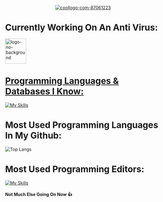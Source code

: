 <p align="center">
<a href="https://ibb.co/NnMy8wK"><img src="https://i.ibb.co/tP9J7yD/coollogo-com-87061223.png" alt="coollogo-com-87061223" border="0"></a>
</p>

<h1 style="text-decoration: none;">Currently Working On An Anti Virus:</h1>
  
<p align="left"> <a href="https://ibb.co/T4WgM5K"><img src="https://i.ibb.co/CbPHKFJ/logo-no-background.png" alt="logo-no-background" border="0" width="68" height="81"></a> </p>

<h1 style="text-decoration:underline">Programming Languages & Databases I Know:</h1>
  
[![My Skills](https://skillicons.dev/icons?i=cs,py,cpp,mongodb,sqlite,firebase)](https://skillicons.dev)


<h1 style=border-bottom: 0;>Most Used Programming Languages In My Github:</h1>

![Top Langs](https://github-readme-stats.vercel.app/api/top-langs/?username=Ohadgips&layout=compact)


<h1 style=border-bottom: 0;>Most Used Programming Editors:</h1>

[![My Skills](https://skillicons.dev/icons?i=vscode,visualstudio)](https://skillicons.dev)


<h4 style=border-bottom: 0;>Not Much Else Going On Now 👍</h4>

<!--
**Ohadgips/Ohadgips** is a ✨ _special_ ✨ repository because its `README.md` (this file) appears on your GitHub profile.

Here are some ideas to get you started:

- 🔭 I’m currently working on ...
- 🌱 I’m currently learning ...
- 👯 I’m looking to collaborate on ...
- 🤔 I’m looking for help with ...
- 💬 Ask me about ...
- 📫 How to reach me: ...
- 😄 Pronouns: ...
- ⚡ Fun fact: ...
-->
